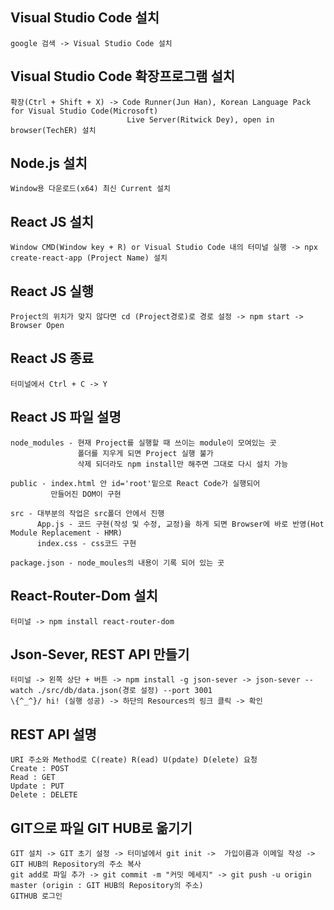 ## Visual Studio Code 설치 ##
    google 검색 -> Visual Studio Code 설치

## Visual Studio Code 확장프로그램 설치 ##
    확장(Ctrl + Shift + X) -> Code Runner(Jun Han), Korean Language Pack for Visual Studio Code(Microsoft)
                              Live Server(Ritwick Dey), open in browser(TechER) 설치

## Node.js 설치 ##
    Window용 다운로드(x64) 최신 Current 설치

## React JS 설치 ##
    Window CMD(Window key + R) or Visual Studio Code 내의 터미널 실행 -> npx create-react-app (Project Name) 설치

## React JS 실행 ##
    Project의 위치가 맞지 않다면 cd (Project경로)로 경로 설정 -> npm start -> Browser Open
    
## React JS 종료 ##
    터미널에서 Ctrl + C -> Y

## React JS 파일 설명 ##
    node_modules - 현재 Project를 실행할 때 쓰이는 module이 모여있는 곳
                   폴더를 지우게 되면 Project 실행 불가
                   삭제 되더라도 npm install만 해주면 그대로 다시 설치 가능

    public - index.html 안 id='root'밑으로 React Code가 실행되어
             만들어진 DOM이 구현

    src - 대부분의 작업은 src폴더 안에서 진행
          App.js - 코드 구현(작성 및 수정, 교정)을 하게 되면 Browser에 바로 반영(Hot Module Replacement - HMR)
          index.css - css코드 구현

    package.json - node_moules의 내용이 기록 되어 있는 곳

## React-Router-Dom 설치 ##
    터미널 -> npm install react-router-dom

## Json-Sever, REST API 만들기 ##
    터미널 -> 왼쪽 상단 + 버튼 -> npm install -g json-sever -> json-sever --watch ./src/db/data.json(경로 설정) --port 3001
    \{^_^}/ hi! (실행 성공) -> 하단의 Resources의 링크 클릭 -> 확인

## REST API 설명 ##
    URI 주소와 Method로 C(reate) R(ead) U(pdate) D(elete) 요청
    Create : POST
    Read : GET
    Update : PUT
    Delete : DELETE

## GIT으로 파일 GIT HUB로 옮기기 ##
    GIT 설치 -> GIT 초기 설정 -> 터미널에서 git init ->  가입이름과 이메일 작성 -> GIT HUB의 Repository의 주소 복사
    git add로 파일 추가 -> git commit -m "커밋 메세지" -> git push -u origin master (origin : GIT HUB의 Repository의 주소)
    GITHUB 로그인
